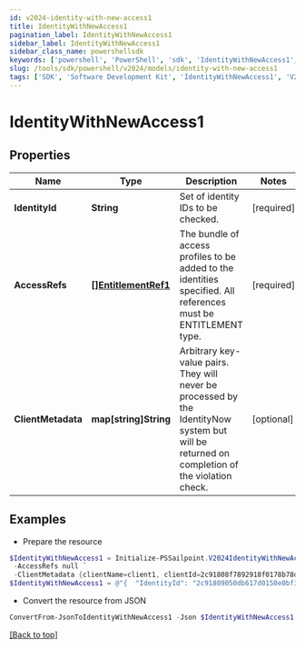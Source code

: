```yaml
---
id: v2024-identity-with-new-access1
title: IdentityWithNewAccess1
pagination_label: IdentityWithNewAccess1
sidebar_label: IdentityWithNewAccess1
sidebar_class_name: powershellsdk
keywords: ['powershell', 'PowerShell', 'sdk', 'IdentityWithNewAccess1', 'V2024IdentityWithNewAccess1'] 
slug: /tools/sdk/powershell/v2024/models/identity-with-new-access1
tags: ['SDK', 'Software Development Kit', 'IdentityWithNewAccess1', 'V2024IdentityWithNewAccess1']
---
```



# IdentityWithNewAccess1

## Properties

Name | Type | Description | Notes
------------ | ------------- | ------------- | -------------
**IdentityId** | **String** | Set of identity IDs to be checked. | [required]
**AccessRefs** | [**[]EntitlementRef1**](entitlement-ref1) | The bundle of access profiles to be added to the identities specified. All references must be ENTITLEMENT type. | [required]
**ClientMetadata** | **map[string]String** | Arbitrary key-value pairs. They will never be processed by the IdentityNow system but will be returned on completion of the violation check. | [optional] 

## Examples

- Prepare the resource
```powershell
$IdentityWithNewAccess1 = Initialize-PSSailpoint.V2024IdentityWithNewAccess1  -IdentityId 2c91809050db617d0150e0bf3215385e `
 -AccessRefs null `
 -ClientMetadata {clientName=client1, clientId=2c91808f7892918f0178b78da4a305a1}
$IdentityWithNewAccess1 = @"{  "IdentityId": "2c91809050db617d0150e0bf3215385e", "AccessRefs": null, "ClientMetadata": {"clientName": "client1", "clientId": "2c91808f7892918f0178b78da4a305a1}" }}"@
```

- Convert the resource from JSON
```powershell
ConvertFrom-JsonToIdentityWithNewAccess1 -Json $IdentityWithNewAccess1
```


[[Back to top]](#) 

